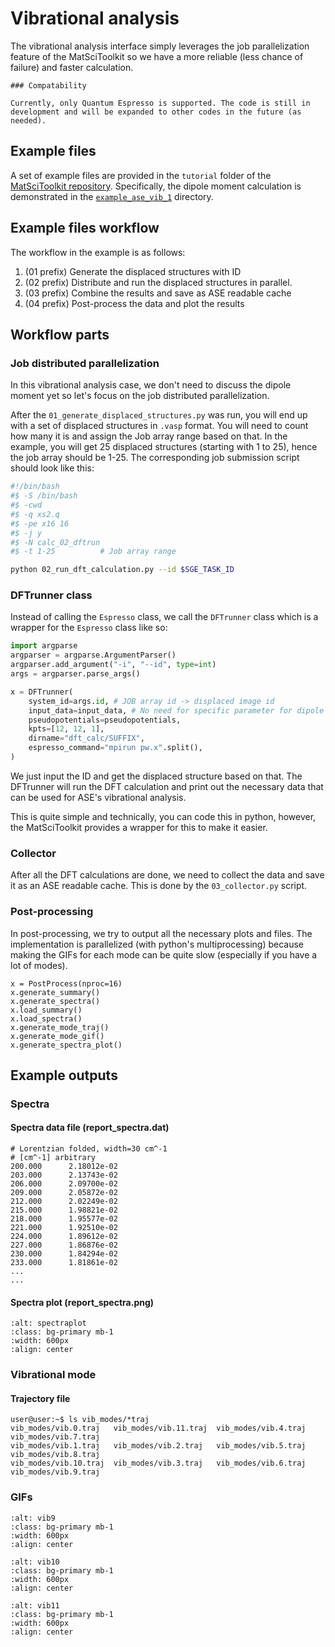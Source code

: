 # Vibrational analysis

The vibrational analysis interface simply leverages the job parallelization feature of the MatSciToolkit so we have a more reliable (less chance of failure) and faster calculation.

```{note}
### Compatability

Currently, only Quantum Espresso is supported. The code is still in development and will be expanded to other codes in the future (as needed).
```

## Example files

A set of example files are provided in the `tutorial` folder of the [MatSciToolkit repository](https://github.com/kimrojas/MatSciToolKit/tree/main/tutorial). Specifically, the dipole moment calculation is demonstrated in the [`example_ase_vib_1`](https://github.com/kimrojas/MatSciToolKit/tree/main/tutorial/example_ase_vib_1) directory.


## Example files workflow
The workflow in the example is as follows:

1. (01 prefix) Generate the displaced structures with ID
2. (02 prefix) Distribute and run the displaced structures in parallel.
3. (03 prefix) Combine the results and save as ASE readable cache
4. (04 prefix) Post-process the data and plot the results

## Workflow parts

### Job distributed parallelization
In this vibrational analysis case, we don't need to discuss the dipole moment yet so let's focus on the job distributed parallelization. 

After the `01_generate_displaced_structures.py` was run, you will end up with a set of displaced structures in `.vasp` format. You will need to count how many it is and assign the Job array range based on that. In the example, you will get 25 displaced structures (starting with 1 to 25), hence the job array should be 1-25. The corresponding job submission script should look like this:

```bash
#!/bin/bash
#$ -S /bin/bash
#$ -cwd
#$ -q xs2.q
#$ -pe x16 16
#$ -j y
#$ -N calc_02_dftrun
#$ -t 1-25          # Job array range

python 02_run_dft_calculation.py --id $SGE_TASK_ID
```

### DFTrunner class

Instead of calling the `Espresso` class, we call the `DFTrunner` class which is a wrapper for the `Espresso` class like so: 

```python
import argparse
argparser = argparse.ArgumentParser()
argparser.add_argument("-i", "--id", type=int)
args = argparser.parse_args()

x = DFTrunner(
    system_id=args.id, # JOB array id -> displaced image id
    input_data=input_data, # No need for specific parameter for dipole moment
    pseudopotentials=pseudopotentials, 
    kpts=[12, 12, 1],
    dirname="dft_calc/SUFFIX",
    espresso_command="mpirun pw.x".split(),
)
```

We just input the ID and get the displaced structure based on that. The DFTrunner will run the DFT calculation and print out the necessary data that can be used for ASE's vibrational analysis. 

This is quite simple and technically, you can code this in python, however, the MatSciToolkit provides a wrapper for this to make it easier.


### Collector

After all the DFT calculations are done, we need to collect the data and save it as an ASE readable cache. This is done by the `03_collector.py` script.

### Post-processing

In post-processing, we try to output all the necessary plots and files. The implementation is parallelized (with python's multiprocessing) because making the GIFs for each mode can be quite slow (especially if you have a lot of modes).


```
x = PostProcess(nproc=16)
x.generate_summary()
x.generate_spectra()
x.load_summary()
x.load_spectra()
x.generate_mode_traj()
x.generate_mode_gif()
x.generate_spectra_plot()
```


## Example outputs

### Spectra 

#### Spectra data file (report_spectra.dat)

```
# Lorentzian folded, width=30 cm^-1
# [cm^-1] arbitrary
200.000      2.18012e-02
203.000      2.13743e-02
206.000      2.09700e-02
209.000      2.05872e-02
212.000      2.02249e-02
215.000      1.98821e-02
218.000      1.95577e-02
221.000      1.92510e-02
224.000      1.89612e-02
227.000      1.86876e-02
230.000      1.84294e-02
233.000      1.81861e-02
...
...
```

#### Spectra plot (report_spectra.png)

```{image} https://raw.githubusercontent.com/kimrojas/MatSciToolKit/main/tutorial/reference/example_ase_vib_1/report_spectra.png
:alt: spectraplot
:class: bg-primary mb-1
:width: 600px
:align: center
```

### Vibrational mode

#### Trajectory file

```console
user@user:~$ ls vib_modes/*traj
vib_modes/vib.0.traj   vib_modes/vib.11.traj  vib_modes/vib.4.traj  vib_modes/vib.7.traj
vib_modes/vib.1.traj   vib_modes/vib.2.traj   vib_modes/vib.5.traj  vib_modes/vib.8.traj
vib_modes/vib.10.traj  vib_modes/vib.3.traj   vib_modes/vib.6.traj  vib_modes/vib.9.traj
```


### GIFs

```{image} https://raw.githubusercontent.com/kimrojas/MatSciToolKit/main/tutorial/reference/example_ase_vib_1/vib_modes/vib.9.gif
:alt: vib9
:class: bg-primary mb-1
:width: 600px
:align: center
```

```{image} https://raw.githubusercontent.com/kimrojas/MatSciToolKit/main/tutorial/reference/example_ase_vib_1/vib_modes/vib.10.gif
:alt: vib10
:class: bg-primary mb-1
:width: 600px
:align: center
```

```{image} https://raw.githubusercontent.com/kimrojas/MatSciToolKit/main/tutorial/reference/example_ase_vib_1/vib_modes/vib.11.gif
:alt: vib11
:class: bg-primary mb-1
:width: 600px
:align: center
```



